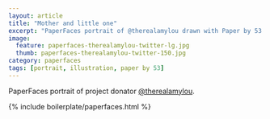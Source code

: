 ```yaml
---
layout: article
title: "Mother and little one"
excerpt: "PaperFaces portrait of @therealamylou drawn with Paper by 53 on an iPad."
image: 
  feature: paperfaces-therealamylou-twitter-lg.jpg
  thumb: paperfaces-therealamylou-twitter-150.jpg
category: paperfaces
tags: [portrait, illustration, paper by 53]
---
```


PaperFaces portrait of project donator [@therealamylou](http://twitter.com/therealamylou).

{% include boilerplate/paperfaces.html %}